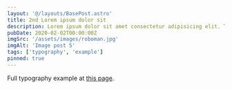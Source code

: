```yaml
---
layout: '@/layouts/BasePost.astro'
title: 2nd Lorem ipsum dolor sit
description: Lorem ipsum dolor sit amet consectetur adipisicing elit. Tenetur vero esse non molestias eos excepturi.
pubDate: 2020-02-02T00:00:00Z
imgSrc: '/assets/images/roboman.jpg'
imgAlt: 'Image post 5'
tags: ['typography', 'example']
pinned: true
---
```


Full typography example at [this page](./sixth-post).
